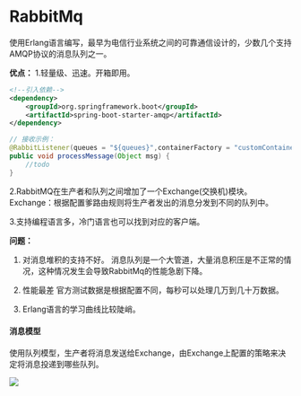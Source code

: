 # RabbitMq



使用Erlang语言编写，最早为电信行业系统之间的可靠通信设计的，少数几个支持AMQP协议的消息队列之一。

**优点：**
1.轻量级、迅速。开箱即用。

```xml
<!--引入依赖-->
<dependency>
    <groupId>org.springframework.boot</groupId>
    <artifactId>spring-boot-starter-amqp</artifactId>
</dependency>
```

```java
// 接收示例：
@RabbitListener(queues = "${queues}",containerFactory = "customContainerFactory", autoStartup = "true")
public void processMessage(Object msg) {
    //todo 
}
```

2.RabbitMQ在生产者和队列之间增加了一个Exchange(交换机)模块。
Exchange：根据配置爹路由规则将生产者发出的消息分发到不同的队列中。

3.支持编程语言多，冷门语言也可以找到对应的客户端。

**问题：**

1. 对消息堆积的支持不好。
    消息队列是一个大管道，大量消息积压是不正常的情况，这种情况发生会导致RabbitMq的性能急剧下降。

2. 性能最差
    官方测试数据是根据配置不同，每秒可以处理几万到几十万数据。
3. Erlang语言的学习曲线比较陡峭。



#### 消息模型

使用队列模型，生产者将消息发送给Exchange，由Exchange上配置的策略来决定将消息投递到哪些队列。

![](http://learn.lianglianglee.com/%E4%B8%93%E6%A0%8F/%E6%B6%88%E6%81%AF%E9%98%9F%E5%88%97%E9%AB%98%E6%89%8B%E8%AF%BE/assets/2df04ce80ff54702240df8598f277ca5.jpg)